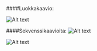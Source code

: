 ####Luokkakaavio:


![Alt text](http://yuml.me/5879f2e2 "Luokkakaavio")

####Sekvenssikaavioita:
![Alt text](https://www.websequencediagrams.com/cgi-bin/cdraw?lz=dGl0bGUgSGFobW9uIGtvbnRyb2xsb2ludGkKCkdhbWUtPlN0aWNrbWFuOiBuZXcgAAYIKCk7ABkHQmxvABULAAYIABYKS2V5bWFuYWdlcgA8BgAGCgA6CkdhbWVTdGF0ZQBfBgAGCSgAdQgsAEwNAIELCABPDmdldElucHV0KCJLZXlbQV0iKTsKAHMKLQCBPgxyZXR1cm4gcwCBVAdKdW1wAIFJCACBAgUAgQwGOiB0aWNrAAQVcmVuZACBOwYKCgoKCgoK&s=napkin "Sekvenssikaavio")

![Alt text](https://www.websequencediagrams.com/cgi-bin/cdraw?lz=dGl0bGUgT3R0ZWx1CgpHYW1lLT5TdGlja21hbjogbmV3IAAGCCgpOwAZB0JsbwAVCwAGCAAWCktleW1hbmFnZXIAPAYABgoAOgpNZW51U3RhdGUAXwYABgkAXApHYW1lABcLAAYJKACBFwgsAGgTAEwLc2V0AEwGbQBjCACBDBVnZXRJbnB1dCgiS2V5W0VOVEVSXSIpOwoAgTsKLQCBBgY6IHJldHVybiBzdGFydEdhbQCBFhYAbglnAIE4CACCMQcAgWkFAEMIdGljawCCSQgADA1yZW5kAIIiBgoKCgoKCgo&s=napkin "Sekvenssikaavio")
